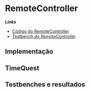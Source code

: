 # RemoteController

***Links***
* [Código do RemoteController](../RemoteController/RemoteController.v)
* [Testbench do RemoteController](../RemoteController/Remote_TB.v)

## Implementação



## TimeQuest

## Testbenches e resultados
